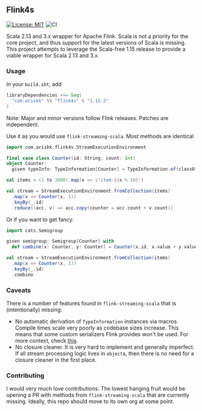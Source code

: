 ## Flink4s

[![License: MIT](https://img.shields.io/badge/License-MIT-blue.svg)](https://github.com/ariskk/flink4s/blob/main/LICENSE)
![CI](https://github.com/ariskk/flink4s/workflows/CI/badge.svg)

Scala 2.13 and 3.x wrapper for Apache Flink. Scala is not a priority for the core project, and thus support for the latest versions of Scala is missing.
This project attempts to leverage the Scala-free 1.15 release to provide a viable wrapper for Scala 2.13 and 3.x.

### Usage

In your `build.sbt`, add

```scala
libraryDependencies ++= Seq(
  "com.ariskk" %% "flink4s" % "1.15.2"
)
```

Note: Major and minor versions follow Flink releases. Patches are independent.

Use it as you would use `flink-streaming-scala`. Most methods are identical

```scala
import com.ariskk.flink4s.StreamExecutionEnvironment

final case class Counter(id: String, count: Int)
object Counter:
  given typeInfo: TypeInformation[Counter] = TypeInformation.of(classOf[Counter])

val items = (1 to 1000).map(x => s"item-${x % 10}")

val stream = StreamExecutionEnvironment.fromCollection(items)
  .map(x => Counter(x, 1))
  .keyBy(_.id)
  .reduce((acc, v) => acc.copy(counter = acc.count + v.count))
```

Or if you want to get fancy:

```scala
import cats.Semigroup

given semigroup: Semigroup[Counter] with
  def combine(x: Counter, y: Counter) = Counter(x.id, x.value + y.value)

val stream = StreamExecutionEnvironment.fromCollection(items)
  .map(x => Counter(x, 1))
  .keyBy(_.id)
  .combine
```

### Caveats

There is a number of features found in `flink-streaming-scala` that is (intentionally) missing:
- No automatic derivation of `TypeInformation` instances via macros. Compile times scale very poorly as codebase sizes increase.
This means that some custom serializers Flink provides won't be used. For more context, check [this](https://medium.com/drivetribe-engineering/towards-achieving-a-10x-compile-time-improvement-in-a-flink-codebase-a69596edcb50).
- No closure cleaner. It is very hard to implement and generally imperfect. If all stream processing logic lives in `object`s, then there is no need for a closure cleaner in the first place.


### Contributing

I would very much love contributions. The lowest hanging fruit would be opening a PR with methods from `flink-streaming-scala` that are currently missing. 
Ideally, this repo should move to its own org at some point.
